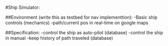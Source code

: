 #Ship Simulator:

##Environment (write this as testbed for nav implementtion): 
-Basic ship controls (mechanics)
-path/current pos in real-time on google maps

##Specification:
-control the ship as auto-pilot (database)
-control the ship in manual
-keep history of path traveled (database)
